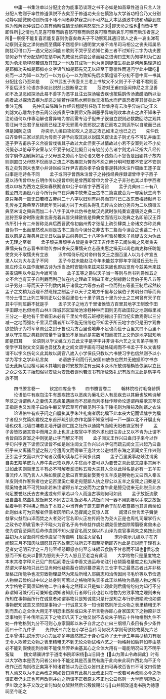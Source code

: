 <!-- { "loadSidebar": true } -->
　　中庸一书集注单以分配比合为能事恐谈理之书不必如是如首章性道自只言人注分配人物则于率性修道俱説不去矣至于修道功夫全在慎独与大学首功相合乃又分别动静以隠微属动则所谓不睹不闻者非梦寐之间不可然且大本达道致中致和动静到底殊为难解张仲诚曰心意有动察性情无动察喜怒哀乐之未即天命之性也而皆中节即性所之情也几见喜可察而后喜怒可察而后怒哀可察而后哀乐可察而后乐者喜之所一察便不能复喜若能复喜则伪喜矣故夫子不动察观其遇旧馆人之丧一哀出涕苟动察则无従之涕何由而至儒即不然程伊川遇明堂大飨不肯吊司马相公之丧夫祗属吊防犹可借口万一遇父兄凶问能曰歌则不哭乎至若知仁勇三者不过知行二字为功夫要领何必节节分配幼时在塾中闻先教谕兄讲哀公章而疑之进询曰生知为知学知为仁困知为勇未能释然若谓及其知之一也及其成功一也为勇则疑倍生矣此是何解果理道如是耶抑功夫如是耶抑亦文字语气如是耶先兄无以应至于尊徳性而道问学此中庸吃处而一以为知一以为行一以为存心一以为致知先后次第组错不分初不意中庸一书其分配比合乃至如是
　　汉书武五子传壶关三老上书故父不父则子不子君不君则臣不臣后汉引论语亦多如此説然此是断章之言
　　范滂对王甫曰臣闻仲尼之言见善如不及见恶如探汤此易不善字为恶字且注云探汤喻去疾也按扁鹊传汤液醴洒所以治病者故以探汤去疾为却恶之喻若作探热水解则世无濯热水而俨畏恐者非其譬矣此字集注无解
　　先仲氏曰陈晦伯作经典稽疑引任昉王俭集序有云攻乎异端归之正义刘勰文心雕龙序亦云周公设辨贵乎体要尼父陈训恶乎异端则攻本攻击之攻不知朱子注论语何以作専治解也曾异端为害而需专治乎但朱子旣自立説则必数数回防之观其答汪尚书云君子反经而已经正斯无邪慝今恶邪説之害正而攻之则适所以自敝而已此俱是回防之语
　　孙奕示儿编曰攻如攻人之恶之攻己如末之也已之己
　　先仲氏曰齐鲁韩三家以凯风为母责子诗予向取其説以説国风旣读孟子则尤与不可矶并幽王逐子尹吉甫杀子义合彼皆戕害其子故过大此但责子过情故过小若不安室则过不小矣况儗必以伦母不安室与父不爱子何足比儗且诗有劬劳劳苦诸字则尤非泛指大凡经传劳字俱作困剧解如孟子父母恶之劳而不怨论语又敬不违劳而不怨皆是困剧其子故内则则直曰父母怒不恱而挞之流血不敢疾怨为劳而不怨之解分明可騐若不安室不安则有之矣劳则未也至小弁诗赵岐注作尹吉甫杀孝子伯竒事是韩诗朱注作周幽王逐子宜臼事是毛诗各不同
　　孟子或问乎曾西朱注曾子之孙按经典序録谓曾申字子西子夏以诗传曾申左丘明作传以授曾申则是曾西即曾申为曾子之子非孙也其以申字西者或以申枝为西方之辰如春秋鬭宜申公子申皆字子西可验
　　孟子尧典曰二十有八载至四海遏密八音今所行尚书在舜典中故朱注云古书二篇岂或合为一耶案伏生尚书原只尧典一篇无曰若稽古帝舜二十八字以旧别有舜典而其时已亡故东晋梅赜献尚书孔传亦无舜典至齐建武年吴兴姚方兴于大航头得孔氏传古文始分尧典为二以慎徽五典至末谓之舜典而加二十八字于其中此伪书也故汉光武时张纯奏宜遵唐尧之典二月廵狩至章帝时陈宠奏言唐尧着典眚灾肆赦皆是舜典文而皆冠以尧典之名即前汉王莽传所引十有二州皆称尧典后西晋武帝初幽州秀才张髦上疏引肆类上帝诸文亦称尧典自伪书一出而羣然改从则是古书二篇而今误分之非古书二篇而今误合之也葢二十八载以前是古尧典月正元日以后是古舜典则二十八字伪可验矣若朱子竟疑古文为伪此大无理之至者
　　孟子顽夫亷顽字古皆是贪字汉王吉传孟子云闻伯夷之风者贪夫亷懦夫有立志晋书羊祜传亦曰贪夫反亷懦夫立志虽夷惠之操无以尚也南史称任昉能使贪夫不取懦夫有立志
　　汉中常侍乐松对帝曰昔文王之囿百里人以为小齐宣五里人以为大与孟子不同
　　孟子今兹未能赵注今年未能兹字即年字阎潜丘云杜元凯左传注以兹作嵗解古诗为乐当及时安能待来兹来兹来嵗也即吕览有今兹美禾来兹美麦语明以今兹为今嵗可验
　　孟子五等之爵以天子当一等则与尚书列爵惟五之文不合岂有天子自列爵而列己位在内之理故王制曰王者之制禄爵公侯伯子男凡五等以子男分二等而天子不列数内其于诸侯之六等亦去君一位而列五等虽王制后起然较孟子之文稍为近理不然班禄之制孟子以天子之地方千里与公侯伯子男明分四等而尚书分土惟三止列三等则正以公侯百里伯七十里子男五十里为分土之三何曾有天子在其中乎则班爵不犹是乎
　　孟子天子之地方千里诸侯皆方百里其地字王制改作田字田即地也但地有山林川泽城郭宫室陂池涂巷种种而田则无有故田较之地则每里减三分之一是地有千里者田未必有千里矣今旣云班禄则禄出于田当纪实数焉得以三分减一之地而强名千里汉后儒者所以不能无纷纷也不知孟子所云地字亦只是田字观鲁欲使慎子为将军章周公之封于鲁也为方百里也地非不足也而俭于百里又曰不百里不足以守宗庙之典籍则较量千百惟恐不足当必是实数可知而按其上文仍是地字固知地即是田耳
　　论语则以学文姚立方云此文字是字字并非诗书六艺之文言弟子稍闲使学字耳説文文交画也吾犹及史之阙文谓字画有可疑处辄阙而不书孟子不以文害辞谓不以字义伤句义此其故以周官八嵗入小学保氏只教以六书使习字也信然则予以小学为写字之学非私言矣
　　论语放于利而行孔安国曰放依也然并无他据即字书亦従无此解后见檀弓梁木其壊则吾将安放郑注有云梁木众木所放谓榱桷皆依梁以立比之众之依夫子始知俗以安放为安效者误也若汉书有所放效礼记有放而文此是昉字与放不同




　　四书賸言卷一
　　钦定四库全书
　　四书賸言卷二
　　翰林院检讨毛竒龄撰
　　论语伯牛有疾包注牛有恶疾按古以恶疾为癞礼妇人有恶疾去以其癞也故韩诗解芣苡之诗谓蔡人之妻伤夫恶疾虽遇癞而不忍絶而刘孝标作辨命论遂谓冉耕歌其芣苡正指是也又淮南子曰伯牛癞又芣苡草可疗癞见列子生于陵屯则为陵舄及防蠙之衣注
　　论语伯牛有疾子问之自牖执其手朱注礼病者居北牖下此本丧大记而误墉字为牖字者但乡党篇疾君视之东首郉疏引此亦作北牖不知室制祗一戸一牖以北不开牖止有墙也仪礼北墙曰墉若北墙开牖则亡国之社所以通隂气而絶天阳者岂室制乎
　　孟子舎皆取诸其宫中而用之舎止也言止取官中不须外求也旧注舎止又以不肯为止谓不肯皆自取宫室之中则犹是止字而解又不同
　　孟子闻文王作兴曰盍归乎来今以作字句兴字连下读但汉读皆不如是赵注闻文王作兴以兴字句而疏云闻文王兴起乃曰盍归乎来又离骚吕望之鼓刀兮遭周文而得举王逸注太公避纣居东海之濵闻文王作兴则正引孟子文而以兴字句者汉儒句读与后不同多此类
　　孟子百里奚事赵岐注谓奚自卖五羖羊皮为人养牛卖己物以养人牛贫而不吝可以为要誉之具此依文度事其解不过如此实则百里五羊有必不可解者奚旧称五羖大夫其人全以此得名是必有一五羊实事流传人间乃言人人殊如扊扅之歌曰百里奚新娶我兮五羊皮是聘物也又曰西入秦五羊皮则擕作客赀者也史记百里奚亡秦走宛楚鄙人执之缪公以五羊之皮赎之归秦是又赎奚物也其不可凭如此若朱注谓得五羊之皮而为之食牛此是臆见従来无此説且此亦何足要誉赵氏去古未逺或有师承若以今人而造古事则何可如此
　　孟子放饭流歠出自曲礼然曲礼放饭解又不同古之礼饭必与人共饭而同一器不用匙箸以手取之故饭黏着手则不得拂之而放于本器之中当弃余于篚无篚弃余于防防者簋葢也其言凿凿如此则似未可为异解者但儒者因陋已乆恐骤闻之反惊人耳
　　阎潜丘尝言孟子舜使益掌火益烈山泽而焚之火者尧时官名即火正左传阏伯为尧火正是也周礼司爟掌行火之政令亦即此官朱子不晓火为官名于尚书命益作虞处谓尧但使益除障翳驱禽兽未必使为虞官至舜而后命作虞则不知火是官名而又误以烈山泽为虞官事两失之矣按此则益初为火官至舜时改作虞官书传自明【赵注火官名】
　　宋孙奕示儿编以子在齐闻韶三月不知肉味谓怒其在齐故至忘味所云不图至斯斯即齐也此是旧説而于理有未足者史记明云学之三月何至相怒即怒亦何至忘味据云食防不甘悲而不知也愤忘食怒而不知也夫以愤为怒则夫子为人怒且至老岂有此理
　　大学格物只是量度物之本末其格字释义己见广韵后阎潜丘读李善文选运命论注引仓颉篇格量度之也为解恍然谓大学格物只此已见尚何他疑矣葢仓颉训纂滂喜为三仓字书之最髙古者此并非格至格正所能争也况穷致物理显然为宋后所增入耶魏志和洽传因尚书毛玠等以节俭选人物尝云俭约过中以之处身则可若以之格物所失实多此正以格物为品量人物之解与大学格物正同须知格物二字自来有之然释义只是如此观此则后儒纷纷何为知行不分非谓知可兼行行可兼知也谓知者知此行者即行此也若以格物为穷致事物之理则未有所知在事物而所行在诚意者如谓事物只是知诚意只是行是知之与行断港絶流也如谓事物旣知诚意又须知是事物少一行诚意又多一知也若然则所云众物之表里精粗无不到而吾心之全体大用无不明恐未然矣或曰朱子所言物亦即心身家国天下之物原非泛泛事物则于补传所云天下之物即凡天下之物又説不去矣朱子明云十件物格到九件不妨一件物格到九分不可则心身家国即以朱子自言之亦止曰三纲领八条目有多少条件而曰十件九件乎
　　先仲氏曰六艺在小学已当传习何况大学则苟欲格物莫先六艺生平曾讲礼説乐穷尽心力且亦多年嵗然按之于身心性命了无干渉生年易尽精力有限无令人欺若云众物之表里精粗无不到无论众物试格六艺之一物格射如后羿如养由基必不能到假使能到亦断不能使后羿养由基其心之全体大用有一毫能明况曰无不明乎寃哉
　　魏文靖骥讲学于道南书院即宋杨山旧祠也【山为萧山令故祠此】时有以大学改本是否为问者公曰仆不能定其是否虽然有説于此向来此祠作西北向不正今改作正西向则改正矣第不知诸君皆以为正否众皆曰正曰可再改否皆曰不可改曰假使有人焉又以为不正再改之何如皆曰岂有此矣凡云改正只在一改若可再改则必今之所谓正者仍未正也可再改则并向之所谓不正者原未不正也公曰然则一大学而明道改之伊川改之朱子又改之宜何如矣众皆黙然后公殁敇赐公与山并祠改道南书院为徳惠祠至今祀之
